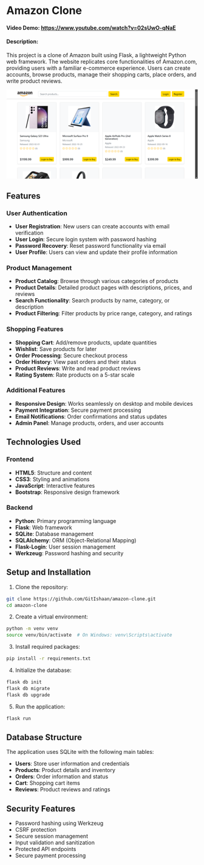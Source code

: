 # Amazon Clone
#### Video Demo:  https://www.youtube.com/watch?v=02sUwO-qNaE
#### Description:
This project is a clone of Amazon built using Flask, a lightweight Python web framework. The website replicates core functionalities of Amazon.com, providing users with a familiar e-commerce experience. Users can create accounts, browse products, manage their shopping carts, place orders, and write product reviews.

![Amazon Clone](static/images/image.png)

## Features

### User Authentication
- **User Registration**: New users can create accounts with email verification
- **User Login**: Secure login system with password hashing
- **Password Recovery**: Reset password functionality via email
- **User Profile**: Users can view and update their profile information

### Product Management
- **Product Catalog**: Browse through various categories of products
- **Product Details**: Detailed product pages with descriptions, prices, and reviews
- **Search Functionality**: Search products by name, category, or description
- **Product Filtering**: Filter products by price range, category, and ratings

### Shopping Features
- **Shopping Cart**: Add/remove products, update quantities
- **Wishlist**: Save products for later
- **Order Processing**: Secure checkout process
- **Order History**: View past orders and their status
- **Product Reviews**: Write and read product reviews
- **Rating System**: Rate products on a 5-star scale

### Additional Features
- **Responsive Design**: Works seamlessly on desktop and mobile devices
- **Payment Integration**: Secure payment processing
- **Email Notifications**: Order confirmations and status updates
- **Admin Panel**: Manage products, orders, and user accounts

## Technologies Used

### Frontend
- **HTML5**: Structure and content
- **CSS3**: Styling and animations
- **JavaScript**: Interactive features
- **Bootstrap**: Responsive design framework

### Backend
- **Python**: Primary programming language
- **Flask**: Web framework
- **SQLite**: Database management
- **SQLAlchemy**: ORM (Object-Relational Mapping)
- **Flask-Login**: User session management
- **Werkzeug**: Password hashing and security

## Setup and Installation

1. Clone the repository:
```bash
git clone https://github.com/GitIshaan/amazon-clone.git
cd amazon-clone
```

2. Create a virtual environment:
```bash
python -m venv venv
source venv/bin/activate  # On Windows: venv\Scripts\activate
```

3. Install required packages:
```bash
pip install -r requirements.txt
```

4. Initialize the database:
```bash
flask db init
flask db migrate
flask db upgrade
```

5. Run the application:
```bash
flask run
```

## Database Structure

The application uses SQLite with the following main tables:
- **Users**: Store user information and credentials
- **Products**: Product details and inventory
- **Orders**: Order information and status
- **Cart**: Shopping cart items
- **Reviews**: Product reviews and ratings

## Security Features

- Password hashing using Werkzeug
- CSRF protection
- Secure session management
- Input validation and sanitization
- Protected API endpoints
- Secure payment processing
